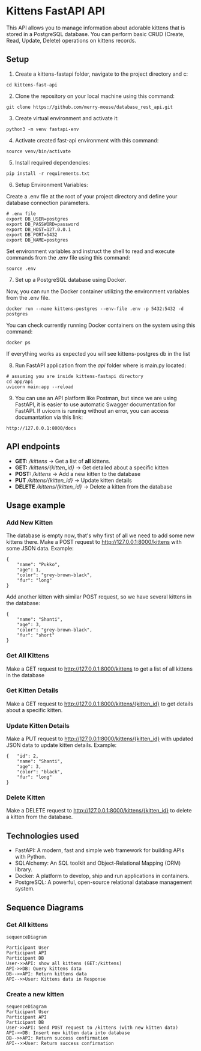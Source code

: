 # Kittens FastAPI API

This API allows you to manage information about adorable kittens that is stored in a PostgreSQL database. You can perform basic CRUD (Create, Read, Update, Delete) operations on kittens records.

## Setup

1. Create a kittens-fastapi folder, navigate to the project directory and c:

```
cd kittens-fast-api
```

2. Clone the repository on your local machine using this command:

```
git clone https://github.com/merry-mouse/database_rest_api.git
```

3. Create virtual environment and activate it:

```
python3 -m venv fastapi-env
```

4. Activate created fast-api environment with this command:

```
source venv/bin/activate
```

5. Install required dependencies:

```
pip install -r requirements.txt
```

6. Setup Environment Variables:

Create a .env file at the root of your project directory and define your database connection parameters.

```
# .env file
export DB_USER=postgres
export DB_PASSWORD=password
export DB_HOST=127.0.0.1
export DB_PORT=5432
export DB_NAME=postgres
```

Set environment variables and instruct the shell to read and execute commands from the .env file using this command:

```
source .env
```

7. Set up a PostgreSQL database using Docker.

Now, you can run the Docker container utilizing the environment variables from the .env file.

```
docker run --name kittens-postgres --env-file .env -p 5432:5432 -d postgres
```

You can check currently running Docker containers on the system using this command:

```
docker ps
```

If everything works as expected you will see kittens-postgres db in the list

8. Run FastAPI application from the _api_ folder where is main.py located:

```
# assuming you are inside kittens-fastapi directory
cd app/api
uvicorn main:app --reload
```

9. You can use an API platform like Postman, but since we are using FastAPI, it is easier to use automatic Swagger documentation for FastAPI. If uvicorn is running without an error, you can access documantation via this link:

```
http://127.0.0.1:8000/docs
```

## API endpoints

- **GET:** _/kittens_ -> Get a list of **all** kittens.
- **GET:** _/kittens/{kitten_id}_ -> Get detailed about a specific kitten
- **POST:** _/kittens_ -> Add a new kitten to the database
- **PUT** _/kittens/{kitten_id}_ -> Update kitten details
- **DELETE** _/kittens/{kitten_id}_ -> Delete a kitten from the database

## Usage example

### Add New Kitten

The database is empty now, that's why first of all we need to add some new kittens there.
Make a POST request to http://127.0.0.1:8000/kittens with some JSON data.
Example:

```
{
    "name": "Pukko",
    "age": 1,
    "color": "grey-brown-black",
    "fur": "long"
}
```

Add another kitten with similar POST request, so we have several kittens in the database:

```
{
    "name": "Shanti",
    "age": 3,
    "color": "grey-brown-black",
    "fur": "short"
}
```

### Get All Kittens

Make a GET request to http://127.0.0.1:8000/kittens to get a list of all kittens in the database

### Get Kitten Details

Make a GET request to http://127.0.0.1:8000/kittens/{kitten_id} to get details about a specific kitten.

### Update Kitten Details

Make a PUT request to http://127.0.0.1:8000/kittens/{kitten_id} with updated JSON data to update kitten details.
Example:

```
{   "id": 2,
    "name": "Shanti",
    "age": 3,
    "color": "black",
    "fur": "long"
}
```

### Delete Kitten

Make a DELETE request to http://127.0.0.1:8000/kittens/{kitten_id} to delete a kitten from the database.

## Technologies used

- FastAPI: A modern, fast and simple web framework for building APIs with Python.
- SQLAlchemy: An SQL toolkit and Object-Relational Mapping (ORM) library.
- Docker: A platform to develop, ship and run applications in containers.
- PostgreSQL: A powerful, open-source relational database management system.

## Sequence Diagrams

### Get All kittens

```mermaid
sequenceDiagram

Participant User
Participant API
Participant DB
User->>API: show all kittens (GET:/kittens)
API->>DB: Query kittens data
DB-->>API: Return kittens data
API-->>User: Kittens data in Response
```

### Create a new kitten

```mermaid
sequenceDiagram
Participant User
Participant API
Participant DB
User->>API: Send POST request to /kittens (with new kitten data)
API->>DB: Insert new kitten data into database
DB-->>API: Return success confirmation
API-->>User: Return success confirmation
```
